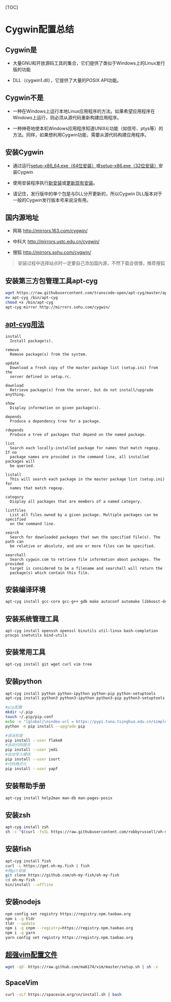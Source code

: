 [TOC]

# Cygwin配置总结

## Cygwin是

- 大量GNU和开放源码工具的集合，它们提供了类似于Windows上的Linux发行版的功能

- DLL（cygwin1.dll），它提供了大量的POSIX API功能。

## Cygwin不是

- 一种在Windows上运行本地Linux应用程序的方法。如果希望应用程序在Windows上运行，则必须从源代码重新构建应用程序。

- 一种神奇地使本机Windows应用程序知道UNIX∈功能（如信号、ptys等）的方法。同样，如果想利用Cygwin功能，需要从源代码构建应用程序。

## 安装Cygwin

- 通过运行[setup-x86_64.exe（64位安装）](https://cygwin.com/setup-x86_64.exe)或[setup-x86.exe（32位安装）](https://cygwin.com/setup-x86.exe)安装Cygwin

- 使用安装程序执行[新安装](https://cygwin.com/install.html)或[更新现有安装](https://cygwin.com/install.html)。

- 请记住，发行版中的单个包是与DLL分开更新的，所以Cygwin DLL版本对于一般的Cygwin发行版本号来说没有用。

## 国内源地址

- 网易 http://mirrors.163.com/cygwin/

- 中科大 http://mirrors.ustc.edu.cn/cygwin/
- 搜狐 http://mirrors.sohu.com/cygwin/

> 安装过程中选择站点时一定要自己添加国内源，不然下载会很慢，推荐搜狐

## 安装第三方包管理工具apt-cyg

```bash
wget https://raw.githubusercontent.com/transcode-open/apt-cyg/master/apt-cyg
mv apt-cyg /bin/apt-cyg
chmod +x /bin/apt-cyg
apt-cyg mirror http://mirrors.sohu.com/cygwin/
```

## [apt-cyg用法](https://github.com/transcode-open/apt-cyg)

```
install
  Install package(s).

remove
  Remove package(s) from the system.

update
  Download a fresh copy of the master package list (setup.ini) from the
  server defined in setup.rc.

download
  Retrieve package(s) from the server, but do not install/upgrade anything.

show
  Display information on given package(s).

depends
  Produce a dependency tree for a package.

rdepends
  Produce a tree of packages that depend on the named package.

list
  Search each locally-installed package for names that match regexp. If no
  package names are provided in the command line, all installed packages will
  be queried.

listall
  This will search each package in the master package list (setup.ini) for
  names that match regexp.

category
  Display all packages that are members of a named category.

listfiles
  List all files owned by a given package. Multiple packages can be specified
  on the command line.

search
  Search for downloaded packages that own the specified file(s). The path can
  be relative or absolute, and one or more files can be specified.

searchall
  Search cygwin.com to retrieve file information about packages. The provided
  target is considered to be a filename and searchall will return the
  package(s) which contain this file.
```
## 安装编译环境

```bash
apt-cyg install gcc-core gcc-g++ gdb make autoconf automake libboost-devel
```

## 安装系统管理工具

```
apt-cyg install openssh openssl binutils util-linux bash-completion procps inetutils bind-utils
```
## 安装常用工具

```bash
apt-cyg install git wget curl vim tree
```

## 安装python

```bash
apt-cyg install python python-ipython python-pip python-setuptools
apt-cyg install python3 python3-ipython python3-pip python3-setuptools

#pip配置
mkdir ~/.pip
touch ~/.pip/pip.conf
echo -e "[global]\nindex-url = https://pypi.tuna.tsinghua.edu.cn/simple" > ~/.pip/pip.conf
python -m pip install --upgrade pip

#语法检查
pip install --user flake8
#自动代码提示
pip install --user jedi
#自动导入模块
pip install --user isort
#代码格式化
pip install --user yapf
```

## 安装帮助手册

```bash
apt-cyg install help2man man-db man-pages-posix
```

## 安装zsh

```bash
apt-cyg install zsh
sh -c "$(curl -fsSL https://raw.githubusercontent.com/robbyrussell/oh-my-zsh/master/tools/install.sh)"
```
## 安装fish

```bash
apt-cyg install fish
curl -L https://get.oh-my.fish | fish
#用git安装
git clone https://github.com/oh-my-fish/oh-my-fish
cd oh-my-fish
bin/install --offline
```

## 安装nodejs

```bash
npm config set registry https://registry.npm.taobao.org
npm i -g tldr
tldr --update
npm i -g cnpm --registry=https://registry.npm.taobao.org
npm i -g yarn
yarn config set registry https://registry.npm.taobao.org
```

## [超强vim配置文件](https://github.com/ma6174/vim)

```bash
wget -qO- https://raw.github.com/ma6174/vim/master/setup.sh | sh -x
```

## SpaceVim

```bash
curl -sLf https://spacevim.org/cn/install.sh | bash
```

